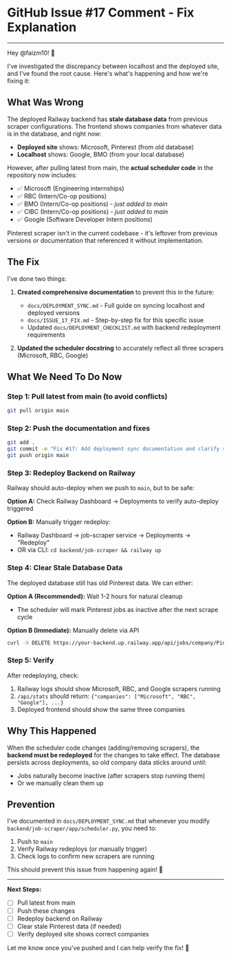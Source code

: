 # GitHub Issue #17 Comment - Fix Explanation

---

Hey @faizm10! 👋

I've investigated the discrepancy between localhost and the deployed site, and I've found the root cause. Here's what's happening and how we're fixing it:

## What Was Wrong

The deployed Railway backend has **stale database data** from previous scraper configurations. The frontend shows companies from whatever data is in the database, and right now:

- **Deployed site** shows: Microsoft, Pinterest (from old database)
- **Localhost** shows: Google, BMO (from your local database)

However, after pulling latest from main, the **actual scheduler code** in the repository now includes:
- ✅ Microsoft (Engineering internships)
- ✅ RBC (Intern/Co-op positions)
- ✅ BMO (Intern/Co-op positions) - *just added to main*
- ✅ CIBC (Intern/Co-op positions) - *just added to main*
- ✅ Google (Software Developer Intern positions)

Pinterest scraper isn't in the current codebase - it's leftover from previous versions or documentation that referenced it without implementation.

## The Fix

I've done two things:

1. **Created comprehensive documentation** to prevent this in the future:
   - `docs/DEPLOYMENT_SYNC.md` - Full guide on syncing localhost and deployed versions
   - `docs/ISSUE_17_FIX.md` - Step-by-step fix for this specific issue
   - Updated `docs/DEPLOYMENT_CHECKLIST.md` with backend redeployment requirements

2. **Updated the scheduler docstring** to accurately reflect all three scrapers (Microsoft, RBC, Google)

## What We Need To Do Now

### Step 1: Pull latest from main (to avoid conflicts)
```bash
git pull origin main
```

### Step 2: Push the documentation and fixes
```bash
git add .
git commit -m "Fix #17: Add deployment sync documentation and clarify scheduler configuration"
git push origin main
```

### Step 3: Redeploy Backend on Railway

Railway should auto-deploy when we push to `main`, but to be safe:

**Option A:** Check Railway Dashboard → Deployments to verify auto-deploy triggered

**Option B:** Manually trigger redeploy:
- Railway Dashboard → job-scraper service → Deployments → "Redeploy"
- OR via CLI: `cd backend/job-scraper && railway up`

### Step 4: Clear Stale Database Data

The deployed database still has old Pinterest data. We can either:

**Option A (Recommended):** Wait 1-2 hours for natural cleanup
- The scheduler will mark Pinterest jobs as inactive after the next scrape cycle

**Option B (Immediate):** Manually delete via API
```bash
curl -X DELETE https://your-backend.up.railway.app/api/jobs/company/Pinterest
```

### Step 5: Verify

After redeploying, check:
1. Railway logs should show Microsoft, RBC, and Google scrapers running
2. `/api/stats` should return: `{"companies": ["Microsoft", "RBC", "Google"], ...}`
3. Deployed frontend should show the same three companies

## Why This Happened

When the scheduler code changes (adding/removing scrapers), the **backend must be redeployed** for the changes to take effect. The database persists across deployments, so old company data sticks around until:
- Jobs naturally become inactive (after scrapers stop running them)
- Or we manually clean them up

## Prevention

I've documented in `docs/DEPLOYMENT_SYNC.md` that whenever you modify `backend/job-scraper/app/scheduler.py`, you need to:
1. Push to `main`
2. Verify Railway redeploys (or manually trigger)
3. Check logs to confirm new scrapers are running

This should prevent this issue from happening again! 🎯

---

**Next Steps:**
- [ ] Pull latest from main
- [ ] Push these changes
- [ ] Redeploy backend on Railway
- [ ] Clear stale Pinterest data (if needed)
- [ ] Verify deployed site shows correct companies

Let me know once you've pushed and I can help verify the fix! 🚀

